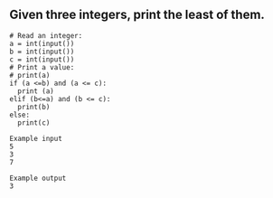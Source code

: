 ## Given three integers, print the least of them.

```
# Read an integer:
a = int(input())
b = int(input())
c = int(input())
# Print a value:
# print(a)
if (a <=b) and (a <= c):
  print (a)
elif (b<=a) and (b <= c):
  print(b)
else:
  print(c)

```

```
Example input
5
3
7

Example output
3

```
















